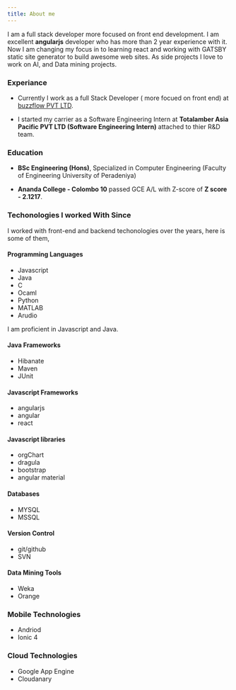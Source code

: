 ```yaml
---
title: About me
---
```


I am a full stack developer more focused on front end development. I am excellent **angularjs** developer who has more than 2 year experience with it. Now I am changing my focus in to learning react and working with GATSBY static site generator to build awesome web sites. As side projects I love to work on AI, and Data mining projects.

<!-- ![Sankha Karunasekara](great_me_bw_squre.jpg=250x "sankha.lk") -->
<!-- <img align="left" width="100" height="100" src="./great_me_bw_squre.jpg">
 -->
<!-- <img src="great_me_bw_squre.jpg" alt="me"  style="float:left;"/> -->

### Experiance

* Currently I work as a full Stack Developer ( more focued on front end) at [buzzflow PVT LTD](www.buzzflow.io).

* I started my carrier as a Software Engineering Intern at **Totalamber Asia Pacific PVT LTD (Software Engineering Intern)** attached to thier R&D team.

### Education

* **BSc Engineering (Hons)**, Specialized in Computer Engineering (Faculty of Engineering University of Peradeniya)

* **Ananda College - Colombo 10** passed GCE A/L with Z-score of  **Z score - 2.1217**.

### Techonologies I worked With Since

I worked with front-end and backend techonologies over the years, here is some of them,

#### Programming Languages

* Javascript
* Java
* C
* Ocaml
* Python
* MATLAB
* Arudio

I am proficient in Javascript and Java.

#### Java Frameworks

* Hibanate
* Maven
* JUnit

#### Javascript Frameworks

* angularjs
* angular
* react

#### Javascript libraries

* orgChart
* dragula
* bootstrap
* angular material

#### Databases

* MYSQL
* MSSQL

#### Version Control

* git/github
* SVN

#### Data Mining Tools

* Weka
* Orange

### Mobile Technologies

* Andriod
* Ionic 4

### Cloud Technologies

* Google App Engine
* Cloudanary
